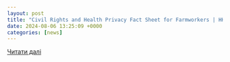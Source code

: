 ```yaml
---
layout: post
title: "Civil Rights and Health Privacy Fact Sheet for Farmworkers | HHS.gov"
date: 2024-08-06 13:25:09 +0000
categories: [news]
---
```


[Читати далі](https://www.hhs.gov/about/news/2024/08/06/civil-rights-health-privacy-fact-sheet-farmworkers.html)
